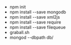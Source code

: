 - npm init
- npm install --save mongodb
- npm install --save xml2js
- npm install --save require
- npm install --save filequeue
- graball.sh
- mongod --dbpath db/



